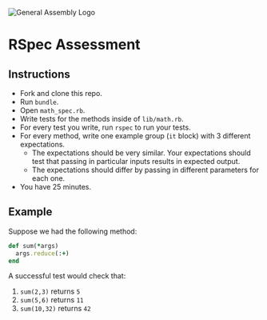![General Assembly Logo](http://i.imgur.com/ke8USTq.png)

# RSpec Assessment

## Instructions
* Fork and clone this repo.
* Run `bundle`.
* Open `math_spec.rb`.
* Write tests for the methods inside of `lib/math.rb`.
* For every test you write, run `rspec` to run your tests.
* For every method, write one example group (`it` block) with 3 different expectations. 
  * The expectations should be very similar. Your expectations should test that passing in particular inputs results in expected output.
  * The expectations should differ by passing in different parameters for each one.
* You have 25 minutes.

## Example

Suppose we had the following method:

```ruby
def sum(*args)
  args.reduce(:+)
end
```
A successful test would check that:

1. `sum(2,3)` returns `5`
1. `sum(5,6)` returns `11`
1. `sum(10,32)` returns `42`
